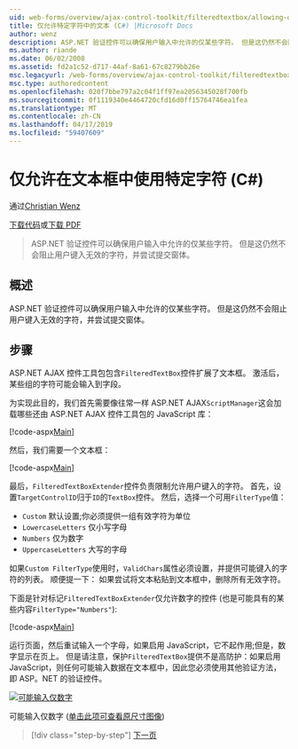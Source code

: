 ```yaml
---
uid: web-forms/overview/ajax-control-toolkit/filteredtextbox/allowing-only-certain-characters-in-a-text-box-cs
title: 仅允许特定字符中的文本 (C#) |Microsoft Docs
author: wenz
description: ASP.NET 验证控件可以确保用户输入中允许的仅某些字符。 但是这仍然不会阻止用户根据键入的无效...
ms.author: riande
ms.date: 06/02/2008
ms.assetid: fd2a1c52-d717-44af-8a61-67c8279bb26e
msc.legacyurl: /web-forms/overview/ajax-control-toolkit/filteredtextbox/allowing-only-certain-characters-in-a-text-box-cs
msc.type: authoredcontent
ms.openlocfilehash: 020f7bbe797a2c04f1ff97ea2056345028f700fb
ms.sourcegitcommit: 0f1119340e4464720cfd16d0ff15764746ea1fea
ms.translationtype: MT
ms.contentlocale: zh-CN
ms.lasthandoff: 04/17/2019
ms.locfileid: "59407609"
---
```

# <a name="allowing-only-certain-characters-in-a-text-box-c"></a>仅允许在文本框中使用特定字符 (C#)

通过[Christian Wenz](https://github.com/wenz)

[下载代码](http://download.microsoft.com/download/4/c/2/4c2def7a-0d23-4055-91f9-1f18504167d7/FilteredTextBox0.cs.zip)或[下载 PDF](http://download.microsoft.com/download/b/6/a/b6ae89ee-df69-4c87-9bfb-ad1eb2b23373/filteredtextbox0CS.pdf)

> ASP.NET 验证控件可以确保用户输入中允许的仅某些字符。 但是这仍然不会阻止用户键入无效的字符，并尝试提交窗体。


## <a name="overview"></a>概述

ASP.NET 验证控件可以确保用户输入中允许的仅某些字符。 但是这仍然不会阻止用户键入无效的字符，并尝试提交窗体。

## <a name="steps"></a>步骤

ASP.NET AJAX 控件工具包包含`FilteredTextBox`控件扩展了文本框。 激活后，某些组的字符可能会输入到字段。

为实现此目的，我们首先需要像往常一样 ASP.NET AJAX`ScriptManager`这会加载哪些还由 ASP.NET AJAX 控件工具包的 JavaScript 库：

[!code-aspx[Main](allowing-only-certain-characters-in-a-text-box-cs/samples/sample1.aspx)]

然后，我们需要一个文本框：

[!code-aspx[Main](allowing-only-certain-characters-in-a-text-box-cs/samples/sample2.aspx)]

最后，`FilteredTextBoxExtender`控件负责限制允许用户键入的字符。 首先，设置`TargetControlID`归于`ID`的`TextBox`控件。 然后，选择一个可用`FilterType`值：

- `Custom` 默认设置;你必须提供一组有效字符为单位
- `LowercaseLetters` 仅小写字母
- `Numbers` 仅为数字
- `UppercaseLetters` 大写的字母

如果`Custom FilterType`使用时，`ValidChars`属性必须设置，并提供可能键入的字符的列表。 顺便提一下： 如果尝试将文本粘贴到文本框中，删除所有无效字符。

下面是针对标记`FilteredTextBoxExtender`仅允许数字的控件 (也是可能具有的某些内容`FilterType="Numbers"`):

[!code-aspx[Main](allowing-only-certain-characters-in-a-text-box-cs/samples/sample3.aspx)]

运行页面，然后重试输入一个字母，如果启用 JavaScript，它不起作用;但是，数字显示在页上。 但是请注意，保护`FilteredTextBox`提供不是高防护：如果启用 JavaScript，则任何可能输入数据在文本框中，因此您必须使用其他验证方法，即 ASP。NET 的验证控件。


[![可能输入仅数字](allowing-only-certain-characters-in-a-text-box-cs/_static/image2.png)](allowing-only-certain-characters-in-a-text-box-cs/_static/image1.png)

可能输入仅数字 ([单击此项可查看原尺寸图像](allowing-only-certain-characters-in-a-text-box-cs/_static/image3.png))

> [!div class="step-by-step"]
> [下一页](allowing-only-certain-characters-in-a-text-box-vb.md)
